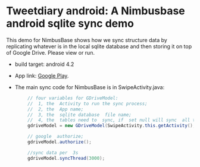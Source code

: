 # Tweetdiary android: A Nimbusbase android sqlite sync demo 

This demo for NimbusBase shows how we sync structure data by replicating whatever is in the local sqlite database and then storing it on top of Google Drive. Please view or run.

* build target: android 4.2

* App link: [Google Play](https://play.google.com/store/apps/details?id=com.nimbusbase.tweetdiary).
 


* The main sync code for NimbusBase is in SwipeActivity.java:
```java 
		// four variables for GDriveModel: 
		//	1, the  Activity to run the sync process;
		//  2, the  App name;
		//  3, the  sqlite database  file name;
		//  4, the  tables need to  sync, if  set null will sync  all tables;
		gdriveModel = new GDriveModel(SwipeActivity.this.getActivity(), "diary_app", "D", new String[] { "Entry" });

		// google  authorize;
		gdriveModel.authorize();

		//sync data per  3s
		gdriveModel.syncThread(3000);	 
```
